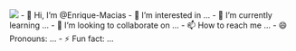 <img src="https://github.com/Enrique-Macias/Enrique-Macias/main/svg.svg"/>
- 👋 Hi, I’m @Enrique-Macias
- 👀 I’m interested in ...
- 🌱 I’m currently learning ...
- 💞️ I’m looking to collaborate on ...
- 📫 How to reach me ...
- 😄 Pronouns: ...
- ⚡ Fun fact: ...

<!---
Enrique-Macias/Enrique-Macias is a ✨ special ✨ repository because its `README.md` (this file) appears on your GitHub profile.
You can click the Preview link to take a look at your changes.
--->
